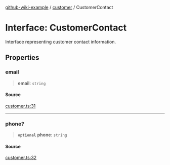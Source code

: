 [github-wiki-example](../wiki/Home) / [customer](../wiki/customer) / CustomerContact

# Interface: CustomerContact

Interface representing customer contact information.

## Properties

### email

> **email**: `string`

#### Source

[customer.ts:31](https://github.com/tgreyuk/typedoc-plugin-markdown-examples/blob/3728586/examples/04-typedoc-github-wiki-theme/src/customer.ts#L31)

***

### phone?

> **`optional`** **phone**: `string`

#### Source

[customer.ts:32](https://github.com/tgreyuk/typedoc-plugin-markdown-examples/blob/3728586/examples/04-typedoc-github-wiki-theme/src/customer.ts#L32)
